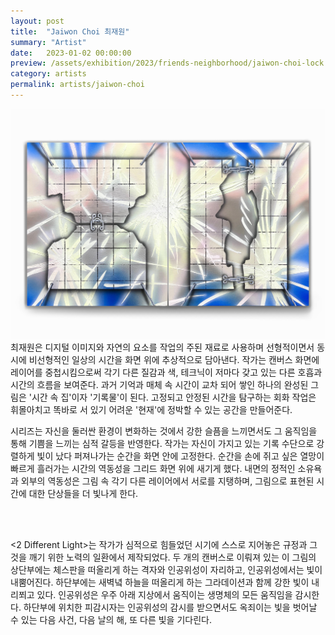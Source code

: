 ```yaml
---
layout: post
title:  "Jaiwon Choi 최재원"
summary: "Artist"
date:   2023-01-02 00:00:00
preview: /assets/exhibition/2023/friends-neighborhood/jaiwon-choi-lock.jpg
category: artists
permalink: artists/jaiwon-choi
---
```


![Picture 1](/assets/exhibition/2023/friends-neighborhood/jaiwon-choi-lock.jpg)
 최재원은 디지털 이미지와 자연의 요소를 작업의 주된 재료로 사용하며 선형적이면서 동시에 비선형적인 일상의 시간을 화면 위에 추상적으로 담아낸다. 작가는 캔버스 화면에 레이어를 중첩시킴으로써 각기 다른 질감과 색, 테크닉이 저마다 갖고 있는 다른 호흡과 시간의 흐름을 보여준다. 과거 기억과 매체 속 시간이 교차 되어 쌓인 하나의 완성된 그림은 '시간 속 집'이자 '기록물'이 된다. 고정되고 안정된 시간을 탐구하는 회화 작업은 휘몰아치고 똑바로 서 있기 어려운 '현재'에 정박할 수 있는 공간을 만들어준다.

<Lock> 시리즈는 자신을 둘러싼 환경이 변화하는 것에서 강한 슬픔을 느끼면서도 그 움직임을 통해 기쁨을 느끼는 심적 갈등을 반영한다. 작가는 자신이 가지고 있는 기록 수단으로 강렬하게 빛이 났다 퍼져나가는 순간을 화면 안에 고정한다. 순간을 손에 쥐고 싶은 열망이 빠르게 흘러가는 시간의 역동성을 그리드 화면 위에 새기게 했다. 내면의 정적인 소유욕과 외부의 역동성은 그림 속 각기 다른 레이어에서 서로를 지탱하며, 그림으로 표현된 시간에 대한 단상들을 더 빛나게 한다.

<br>

<br>

<2 Different Light>는 작가가 심적으로 힘들었던 시기에 스스로 지어놓은 규정과 그것을 깨기 위한 노력의 일환에서 제작되었다. 두 개의 캔버스로 이뤄져 있는 이 그림의 상단부에는 체스판을 떠올리게 하는 격자와 인공위성이 자리하고, 인공위성에서는 빛이 내뿜어진다. 하단부에는 새벽녘 하늘을 떠올리게 하는 그라데이션과 함께 강한 빛이 내리쬐고 있다. 인공위성은 우주 아래 지상에서 움직이는 생명체의 모든 움직임을 감시한다. 하단부에 위치한 피감시자는 인공위성의 감시를 받으면서도 옥죄이는 빛을 벗어날 수 있는 다음 사건, 다음 날의 해, 또 다른 빛을 기다린다.
